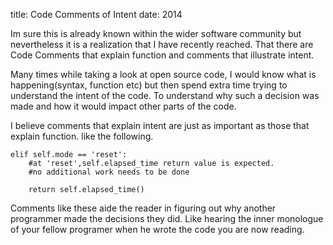 title: Code Comments of Intent
date: 2014

 Im sure this is already known within the wider software community but nevertheless it is a realization that I have recently reached. That there are Code Comments that explain function and comments that illustrate intent.

Many times while taking a look at open source code, I would know what is happening(syntax, function etc) but then spend extra time trying to understand the intent of the code. To understand why such a decision was made and how it would impact other parts of the code.

I believe comments that explain intent are just as important as those that explain function. like the following.

    elif self.mode == 'reset':
        #at 'reset',self.elapsed_time return value is expected.
        #no additional work needs to be done
        
        return self.elapsed_time()

Comments like these aide the reader in figuring out why another programmer made the decisions they did. Like hearing the inner monologue of your fellow programer when he wrote the code you are now reading.
